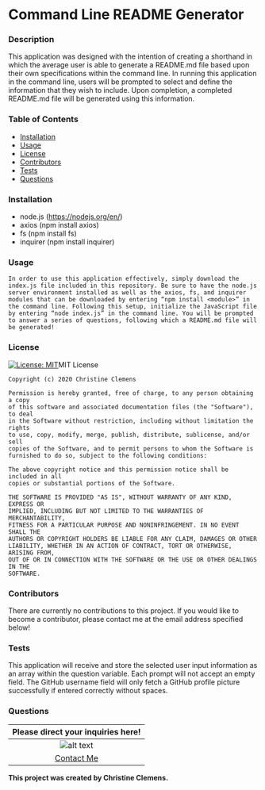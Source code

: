 # Command Line README Generator
### Description
This application was designed with the intention of creating a shorthand in which the average user is able to generate a README.md file based upon their own specifications within the command line. In running this application in the command line, users will be prompted to select and define the information that they wish to include. Upon completion, a completed README.md file will be generated using this information. 

### Table of Contents
- [Installation](#Installation) 
- [Usage](#Usage) 
- [License](#License) 
- [Contributors](#Contributors) 
- [Tests](#Tests) 
- [Questions](#Questions) 

### Installation
- node.js (https://nodejs.org/en/)
- axios (npm install axios)
- fs (npm install fs)
- inquirer (npm install inquirer)

### Usage
```
In order to use this application effectively, simply download the index.js file included in this repository. Be sure to have the node.js server environment installed as well as the axios, fs, and inquirer modules that can be downloaded by entering “npm install <module>” in the command line. Following this setup, initialize the JavaScript file by entering “node index.js” in the command line. You will be prompted to answer a series of questions, following which a README.md file will be generated!
```

### License
[![License: MIT](https://img.shields.io/badge/License-MIT-yellow.svg)](https://opensource.org/licenses/MIT)MIT License

    Copyright (c) 2020 Christine Clemens

    Permission is hereby granted, free of charge, to any person obtaining a copy
    of this software and associated documentation files (the "Software"), to deal
    in the Software without restriction, including without limitation the rights
    to use, copy, modify, merge, publish, distribute, sublicense, and/or sell
    copies of the Software, and to permit persons to whom the Software is
    furnished to do so, subject to the following conditions:

    The above copyright notice and this permission notice shall be included in all
    copies or substantial portions of the Software.

    THE SOFTWARE IS PROVIDED "AS IS", WITHOUT WARRANTY OF ANY KIND, EXPRESS OR
    IMPLIED, INCLUDING BUT NOT LIMITED TO THE WARRANTIES OF MERCHANTABILITY,
    FITNESS FOR A PARTICULAR PURPOSE AND NONINFRINGEMENT. IN NO EVENT SHALL THE
    AUTHORS OR COPYRIGHT HOLDERS BE LIABLE FOR ANY CLAIM, DAMAGES OR OTHER
    LIABILITY, WHETHER IN AN ACTION OF CONTRACT, TORT OR OTHERWISE, ARISING FROM,
    OUT OF OR IN CONNECTION WITH THE SOFTWARE OR THE USE OR OTHER DEALINGS IN THE
    SOFTWARE.
### Contributors
There are currently no contributions to this project. If you would like to become a contributor, please contact me at the email address specified below!

### Tests
This application will receive and store the selected user input information as an array within the question variable. Each prompt will not accept an empty field. The GitHub username field will only fetch a GitHub profile picture successfully if entered correctly without spaces. 

### Questions
| Please direct your inquiries here! |
| :---: |
| ![alt text](https://avatars2.githubusercontent.com/u/64107231?v=4 "Github Profile Picture") |
| <a href= "christineclemens.tesol@gmail.com" target="_blank">Contact Me</a> |
**This project was created by Christine Clemens.**
